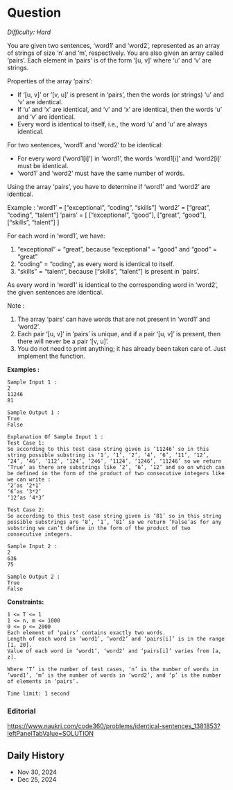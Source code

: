 # Question 

_Difficulty: Hard_

You are given two sentences, ‘word1’ and ‘word2’, represented as an array of strings of size ‘n’ and ‘m’, respectively. You are also given an array called ‘pairs’. Each element in ‘pairs’ is of the form ‘[u, v]’ where ‘u’ and ‘v’ are strings.

Properties of the array ‘pairs’:

- If ‘[u, v]’ or ‘[v, u]’ is present in ‘pairs’, then the words (or strings) ‘u’ and ‘v’ are identical.
- If ‘u’ and ‘x’ are identical, and ‘v’ and ‘x’ are identical, then the words ‘u’ and ‘v’ are identical.
- Every word is identical to itself, i.e., the word ‘u’ and ‘u’ are always identical.

For two sentences, ‘word1’ and ‘word2’ to be identical:

- For every word (‘word1[i]’) in ‘word1’, the words ‘word1[i]’ and ‘word2[i]’ must be identical.
- ‘word1’ and ‘word2’ must have the same number of words.

Using the array ‘pairs’, you have to determine if ‘word1’ and ‘word2’ are identical.

Example :
‘word1’ = [“exceptional”, “coding”, “skills”]
‘word2’ = [“great”, “coding”, “talent”]
‘pairs’ = [ [“exceptional”, “good”], [“great”, “good”], [“skills”, “talent”] ]

For each word in ‘word1’, we have:
1. “exceptional” = “great”, because “exceptional” = “good” and “good” = “great”
2. “coding” = “coding”, as every word is identical to itself.
3. “skills” = “talent”, because [“skills”, “talent”] is present in ‘pairs’.

As every word in ‘word1’ is identical to the corresponding word in ‘word2’, the given sentences are identical.

Note :
1. The array ‘pairs’ can have words that are not present in ‘word1’ and ‘word2’.
2. Each pair ‘[u, v]’ in ‘pairs’ is unique, and if a pair ‘[u, v]’ is present, then there will never be a pair ‘[v, u]’.
3. You do not need to print anything; it has already been taken care of. Just implement the function.

**Examples :**

```
Sample Input 1 :
2
11246
81

Sample Output 1 :
True
False

Explanation Of Sample Input 1 :
Test Case 1:
So according to this test case string given is ‘11246’ so in this string possible substring is ‘1’, ‘1’, ‘2’, ‘4’, ‘6’, ‘11’, ‘12’, ‘24’, ‘46’, ‘112’, ‘124’, ‘246’, ‘1124’, ‘1246’, ‘11246’ so we return ‘True’ as there are substrings like ‘2’, ‘6’, ‘12’ and so on which can be defined in the form of the product of two consecutive integers like we can write :
‘2’as ‘2*1’
‘6’as ‘3*2’
‘12’as ‘4*3’

Test Case 2:
So according to this test case string given is ‘81’ so in this string possible substrings are ‘8’, ‘1’, ‘81’ so we return ‘False’as for any substring we can’t define in the form of the product of two consecutive integers.

Sample Input 2 :
2
636
75

Sample Output 2 :
True
False
```

**Constraints:**
```
1 <= T <= 1
1 <= n, m <= 1000
0 <= p <= 2000
Each element of ‘pairs’ contains exactly two words.
Length of each word in ‘word1’, ‘word2’ and ‘pairs[i]’ is in the range [1, 20].
Value of each word in ‘word1’, ‘word2’ and ‘pairs[i]’ varies from [a, z].

Where ‘T’ is the number of test cases, ‘n’ is the number of words in ‘word1’, ‘m’ is the number of words in ‘word2’, and ‘p’ is the number of elements in ‘pairs’.

Time limit: 1 second
```

### Editorial
https://www.naukri.com/code360/problems/identical-sentences_1381853?leftPanelTabValue=SOLUTION

## Daily History
- Nov 30, 2024
- Dec 25, 2024